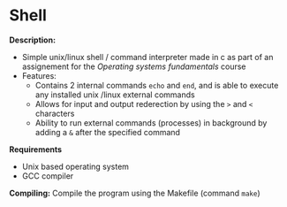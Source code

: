 # Shell
**Description:**
  - Simple unix/linux shell / command interpreter made in c as part of an assignement for the *Operating systems fundamentals* course
  - Features:
    - Contains 2 internal commands `echo` and `end`,  and is able to execute any installed unix /linux external commands
    - Allows for input and output rederection by using the `>` and `<` characters
    - Ability to run external commands (processes) in background by adding a `&` after the specified command
  
**Requirements**
  - Unix based operating system
  - GCC compiler

**Compiling:**
Compile the program using the Makefile (command `make`)
